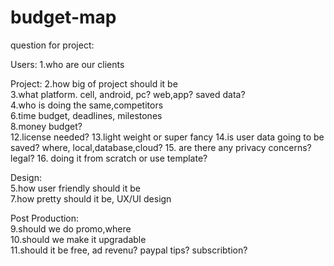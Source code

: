 # budget-map

question for project:


Users:
1.who are our clients  

Project:
2.how big of project should it be  
3.what platform. cell, android, pc? web,app? saved data?   
4.who is doing the same,competitors  
6.time budget, deadlines, milestones  
8.money budget?  
12.license needed?
13.light weight or super fancy
14.is user data going to be saved? where, local,database,cloud?
15. are there any privacy concerns? legal?
16. doing it from scratch or use template?  

Design:  
5.how user friendly should it be  
7.how pretty should it be, UX/UI design  

Post Production:  
9.should we do promo,where   
10.should we make it upgradable  
11.should it be free, ad revenu? paypal tips? subscribtion?  
